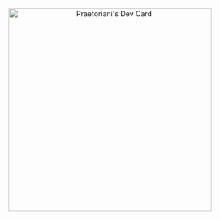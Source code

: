 <img src="https://api.daily.dev/devcards/f5cf9b1dfdc54719b064e1ef6b8d2898.png?r=agd" width="400" alt="Praetoriani's Dev Card" style="text-align: center;"/>

<!--
### Hi there 👋
**praetoriani/praetoriani** is a ✨ _special_ ✨ repository because its `README.md` (this file) appears on your GitHub profile.

Here are some ideas to get you started:

- 🔭 I’m currently working on ...
- 🌱 I’m currently learning ...
- 👯 I’m looking to collaborate on ...
- 🤔 I’m looking for help with ...
- 💬 Ask me about ...
- 📫 How to reach me: ...
- 😄 Pronouns: ...
- ⚡ Fun fact: ...
-->
